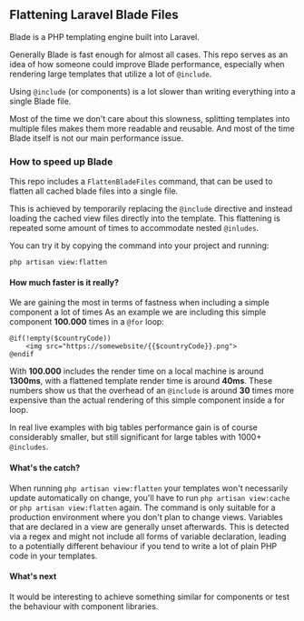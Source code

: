 ## Flattening Laravel Blade Files

Blade is a PHP templating engine built into Laravel.

Generally Blade is fast enough for almost all cases. This repo serves as
an idea of how someone could improve Blade performance, especially
when rendering large templates that utilize a lot of ``@include``.

Using ``@include`` (or components) is a lot slower than writing
everything into a single Blade file.

Most of the time we don't care about this slowness, splitting
templates into multiple files makes them more readable and reusable.
And most of the time Blade itself is not our main performance issue.

### How to speed up Blade

This repo includes a ``FlattenBladeFiles`` command, that can be used
to flatten all cached blade files into a single file.

This is achieved by temporarily replacing the ``@include`` directive
and instead loading the cached view files directly into the template.
This flattening is repeated some amount of times to accommodate nested
``@inludes``.

You can try it by copying the command into your project and running:

```
php artisan view:flatten
```

#### How much faster is it really?
We are gaining the most in terms of fastness when including a simple component a lot of times
As an example we are including this simple component <strong>100.000</strong> times in a ``@for`` loop:
```
@if(!empty($countryCode))
    <img src="https://somewebsite/{{$countryCode}}.png">
@endif
```
With <strong>100.000</strong> includes the render time on a local machine is around <strong>1300ms</strong>, with a flattened
template render time is around <strong>40ms</strong>. These numbers show us that the overhead of an ``@include`` is around <strong>30</strong> times more expensive than the actual rendering of this simple component inside a for loop.

In real live examples with big tables performance gain is of course considerably smaller, 
but still significant for large tables with 1000+ ``@includes``.

#### What's the catch?
When running ``php artisan view:flatten`` your templates won't necessarily update 
automatically on change, you'll have to run ``php artisan view:cache`` or ``php artisan view:flatten`` again. The command is only suitable for a production environment where you don't plan to change views.
Variables that are declared in a view are generally unset afterwards. This is detected via a regex and might not include all forms of variable declaration, leading to a potentially different behaviour if you tend to write a lot of plain PHP code in your templates.

#### What's next
It would be interesting to achieve something similar for components or test the behaviour with component libraries.
